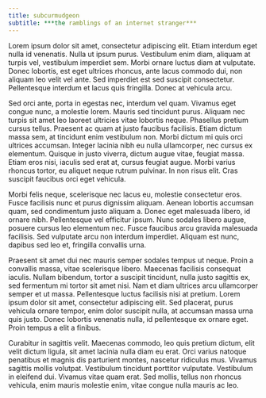 ```yaml
---
title: subcurmudgeon
subtitle: ***the ramblings of an internet stranger***
---
```


Lorem ipsum dolor sit amet, consectetur adipiscing elit. Etiam interdum eget nulla id venenatis. Nulla ut ipsum purus. Vestibulum enim diam, aliquam at turpis vel, vestibulum imperdiet sem. Morbi ornare luctus diam at vulputate. Donec lobortis, est eget ultrices rhoncus, ante lacus commodo dui, non aliquam leo velit vel ante. Sed imperdiet est sed suscipit consectetur. Pellentesque interdum et lacus quis fringilla. Donec at vehicula arcu.

Sed orci ante, porta in egestas nec, interdum vel quam. Vivamus eget congue nunc, a molestie lorem. Mauris sed tincidunt purus. Aliquam nec turpis sit amet leo laoreet ultricies vitae lobortis neque. Phasellus pretium cursus tellus. Praesent ac quam at justo faucibus facilisis. Etiam dictum massa sem, at tincidunt enim vestibulum non. Morbi dictum mi quis orci ultrices accumsan. Integer lacinia nibh eu nulla ullamcorper, nec cursus ex elementum. Quisque in justo viverra, dictum augue vitae, feugiat massa. Etiam eros nisi, iaculis sed erat at, cursus feugiat augue. Morbi varius rhoncus tortor, eu aliquet neque rutrum pulvinar. In non risus elit. Cras suscipit faucibus orci eget vehicula.

Morbi felis neque, scelerisque nec lacus eu, molestie consectetur eros. Fusce facilisis nunc et purus dignissim aliquam. Aenean lobortis accumsan quam, sed condimentum justo aliquam a. Donec eget malesuada libero, id ornare nibh. Pellentesque vel efficitur ipsum. Nunc sodales libero augue, posuere cursus leo elementum nec. Fusce faucibus arcu gravida malesuada facilisis. Sed vulputate arcu non interdum imperdiet. Aliquam est nunc, dapibus sed leo et, fringilla convallis urna.

Praesent sit amet dui nec mauris semper sodales tempus ut neque. Proin a convallis massa, vitae scelerisque libero. Maecenas facilisis consequat iaculis. Nullam bibendum, tortor a suscipit tincidunt, nulla justo sagittis ex, sed fermentum mi tortor sit amet nisi. Nam et diam ultrices arcu ullamcorper semper et ut massa. Pellentesque luctus facilisis nisi at pretium. Lorem ipsum dolor sit amet, consectetur adipiscing elit. Sed placerat, purus vehicula ornare tempor, enim dolor suscipit nulla, at accumsan massa urna quis justo. Donec lobortis venenatis nulla, id pellentesque ex ornare eget. Proin tempus a elit a finibus.

Curabitur in sagittis velit. Maecenas commodo, leo quis pretium dictum, elit velit dictum ligula, sit amet lacinia nulla diam eu erat. Orci varius natoque penatibus et magnis dis parturient montes, nascetur ridiculus mus. Vivamus sagittis mollis volutpat. Vestibulum tincidunt porttitor vulputate. Vestibulum in eleifend dui. Vivamus vitae quam erat. Sed mollis, tellus non rhoncus vehicula, enim mauris molestie enim, vitae congue nulla mauris ac leo.
